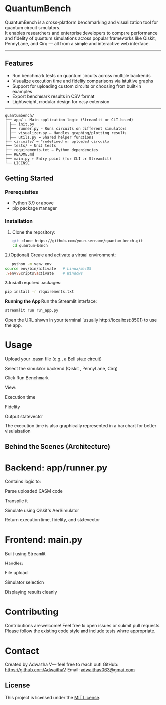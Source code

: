 # QuantumBench

QuantumBench is a cross-platform benchmarking and visualization tool for quantum circuit simulators.  
It enables researchers and enterprise developers to compare performance and fidelity of quantum simulations across popular frameworks like Qiskit, PennyLane, and Cirq — all from a simple and interactive web interface.

---

## Features

- Run benchmark tests on quantum circuits across multiple backends  
- Visualize execution time and fidelity comparisons via intuitive graphs  
- Support for uploading custom circuits or choosing from built-in examples  
- Export benchmark results in CSV format  
- Lightweight, modular design for easy extension  

---

```
quantumbench/
├── app/ ← Main application logic (Streamlit or CLI-based)
│ ├── init.py
│ ├── runner.py ← Runs circuits on different simulators
│ ├── visualizer.py ← Handles graphing/plotting results
│ ├── utils.py ← Shared helper functions
├── circuits/ ← Predefined or uploaded circuits
├── tests/ ← Unit tests
├── requirements.txt ← Python dependencies
├── README.md
├── main.py ← Entry point (for CLI or Streamlit)
└── LICENSE
```

## Getting Started

### Prerequisites

- Python 3.9 or above  
- pip package manager  

### Installation

1. Clone the repository:

   ```bash
   git clone https://github.com/yourusername/quantum-bench.git
   cd quantum-bench
2.(Optional) Create and activate a virtual environment:
```bash
   python -m venv env
source env/bin/activate   # Linux/macOS
.\env\Scripts\activate    # Windows
```
3.Install required packages:
```bash
pip install -r requirements.txt
```
**Running the App**
Run the Streamlit interface:
```bash
streamlit run run_app.py
```
Open the URL shown in your terminal (usually http://localhost:8501) to use the app.
# Usage

Upload your .qasm file (e.g., a Bell state circuit)

Select the simulator backend (Qiskit , PennyLane, Cirq)

Click Run Benchmark

View:

Execution time

Fidelity

Output statevector

The execution time is also graphically represented in a bar chart for better visulaisation 

 ## Behind the Scenes (Architecture)
# Backend: app/runner.py

Contains logic to:

Parse uploaded QASM code

Transpile it

Simulate using Qiskit's AerSimulator

Return execution time, fidelity, and statevector

# Frontend: main.py
Built using Streamlit

Handles:

File upload

Simulator selection

Displaying results cleanly



# Contributing
Contributions are welcome! Feel free to open issues or submit pull requests.
Please follow the existing code style and include tests where appropriate.


# Contact
Created by Adwaitha V— feel free to reach out!
GitHub: https://github.com/AdwaithaV
Email: adwaithav063@gmail.com 
## License

This project is licensed under the [MIT License](LICENSE).
